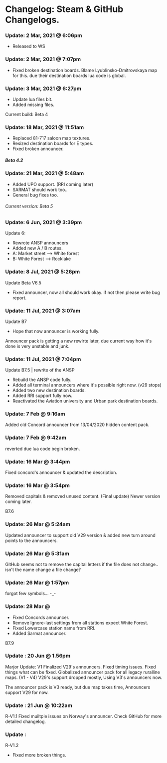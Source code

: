 # Changelog: Steam & GitHub Changelogs.
### Update: 2 Mar, 2021 @ 6:06pm
- Released to WS

### Update: 2 Mar, 2021 @ 7:07pm
- Fixed broken destination boards.
Blame Lyublinsko-Dmitrovskaya map for this. due their destination boards lua code is global.

### Update: 3 Mar, 2021 @ 6:27pm
- Update lua files bit.
- Added missing files.

Current build: Beta 4

### Update: 18 Mar, 2021 @ 11:51am

- Replaced 81-717 saloon map textures.
- Resized destination boards for E types.
- Fixed broken announcer.
##### Beta 4.2

### Update: 21 Mar, 2021 @ 5:48am
- Added UPO support. (RRI coming later)
- SARMAT should work too..
- General bug fixes too.


###### Current version: Beta 5

### Update: 6 Jun, 2021 @ 3:39pm

Update 6:
- Rewrote ANSP announcers
- Added new A / B routes.
- A: Market street --> White forest
- B: White Forest --> Rocklake

### Update: 8 Jul, 2021 @ 5:26pm
Update Beta V6.5

- Fixed announcer, now all should work okay.
if not then please write bug report.

### Update: 11 Jul, 2021 @ 3:07am

Update B7
- Hope that now announcer is working fully.

Announcer pack is getting a new rewirte later, due current way how it's done is very unstable and junk.

### Update: 11 Jul, 2021 @ 7:04pm
Update B7.5 | rewrite of the ANSP
- Rebuild the ANSP code fully.
- Added all terminal announcers where it's possible right now. (v29 stops)
- Added two new destination boards.
- Added RRI support fully now.
- Reactivated the Aviation university and Urban park destination boards.

### Update: 7 Feb @ 9:16am
Added old Concord announcer from 13/04/2020 hidden content pack.

### Update: 7 Feb @ 9:42am
reverted due lua code begin broken.

### Update: 16 Mar @ 3:44pm
Fixed concord's announcer & updated the description.

### Update: 16 Mar @ 3:54pm
Removed capitals & removed unused content. (Final update) Newer version coming later.

B7.6

### Update: 26 Mar @ 5:24am
Updated announcer to support old V29 version & added new turn around points to the announcers.

### Update: 26 Mar @ 5:31am
GitHub seems not to remove the capital letters if the file does not change.. 
isn't the name change a file change?

### Update: 26 Mar @ 1:57pm
forgot few symbols... -_-

### Update: 28 Mar @ 
- Fixed Concords announcer.
- Remove Ignore-last settings from all stations expect White Forest.
- Fixed Lowercase station name from RRI.
- Added Sarmat announcer.

B7.9

### Update : 20 Jun @ 1.56pm
Marjor Update: V1
Finalized V29's announcers.
Fixed timing issues.
Fixed things what can be fixed.
Globalized announcer pack for all legacy ruralline maps. (V1 - V4)
V29's support dropped mostly, Using V3's announcers now.

The announcer pack is V3 ready, but due map takes time, Announcers support V29 for now.

### Update : 21 Jun @ 10:22am
R-V1.1
Fixed muiltple issues on Norway's announcer.
Check GitHub for more detailed changelog.

### Update : 
R-V1.2
- Fixed more broken things.